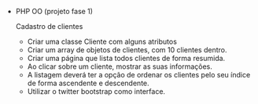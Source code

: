 - PHP OO (projeto fase 1)
	
	Cadastro de clientes
	
	- Criar uma classe Cliente com alguns atributos
	- Criar um array de objetos de clientes, com 10 clientes dentro.
	- Criar uma página que lista todos clientes de forma resumida.
	- Ao clicar sobre um cliente, mostrar as suas informações.
	- A listagem deverá ter a opção de ordenar os clientes pelo seu índice de forma ascendente e descendente.
	- Utilizar o twitter bootstrap como interface.

